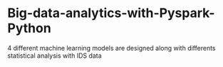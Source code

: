 # Big-data-analytics-with-Pyspark-Python
4 different machine learning models are designed along with differents statistical analysis with IDS data
